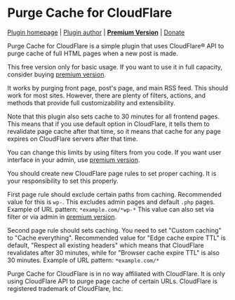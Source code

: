 Purge Cache for CloudFlare
===========================

[Plugin homepage](http://blog.milandinic.com/wordpress/plugins/purge-cache-for-cloudflare/) | [Plugin author](http://blog.milandinic.com/) | **[Premium Version](https://shop.milandinic.com/downloads/purge-cache-for-cloudflare-plus)** | [Donate](http://blog.milandinic.com/donate/)

Purge Cache for CloudFlare is a simple plugin that uses CloudFlare® API to purge cache of full HTML pages when a new post is made.

This free version only for basic usage. If you want to use it in full capacity, consider buying [premium version](https://shop.milandinic.com/downloads/purge-cache-for-cloudflare-plus).

It works by purging front page, post's page, and main RSS feed. This should work for most sites. However, there are plenty of filters, actions, and methods that provide full customizability and extensibility.

Note that this plugin also sets cache to 30 minutes for all frontend pages. This means that if you use default option in CloudFlare, it tells them to revalidate page cache after that time, so it means that cache for any page expires on CloudFlare servers after that time.

You can change this limits by using filters from you code. If you want user interface in your admin, use [premium version](https://shop.milandinic.com/downloads/purge-cache-for-cloudflare-plus).

You should create new CloudFlare page rules to set proper caching. It is your responsibility to set this properly.

First page rule should exclude certain paths from caching. Recommended value for this is `wp-`. This excludes admin pages and default `.php` pages. Example of URL pattern: `*example.com/*wp-*` This value can also set via filter or via admin in [premium version](https://shop.milandinic.com/downloads/purge-cache-for-cloudflare-plus).

Second page rule should sets caching. You need to set "Custom caching" to "Cache everything". Recommended value for "Edge cache expire TTL" is default, "Respect all existing headers" which means that CloudFlare revalidates after 30 minutes, while for "Browser cache expire TTL" is also 30 minutes. Example of URL pattern: `*example.com/*`

Purge Cache for CloudFlare is in no way affiliated with CloudFlare. It is only using CloudFlare API to purge page cache of certain URLs.
CloudFlare is registered trademark of CloudFlare, Inc.